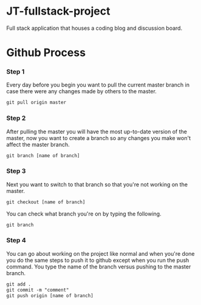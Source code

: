 # JT-fullstack-project
Full stack application that houses a coding blog and discussion board.

# Github Process
### Step 1
Every day before you begin you want to pull the current master branch in case there were any changes made by others to the master.

```html
git pull origin master
```
### Step 2
After pulling the master you will have the most up-to-date version of the master, now you want to create a branch so any changes you make won't affect the master branch.

```html
git branch [name of branch]
```

### Step 3
Next you want to switch to that branch so that you're not working on the master.

```html
git checkout [name of branch]
```
You can check what branch you're on by typing the following.

```html
git branch
```
### Step 4
You can go about working on the project like normal and when you're done you do the same steps to push it to github except when you run the push command. You type the name of the branch versus pushing to the master branch.

```html
git add .
git commit -m "comment"
git push origin [name of branch]
```
